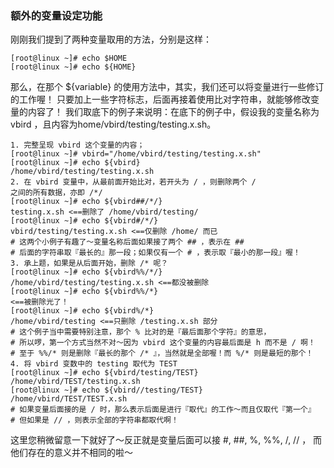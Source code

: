 ### 额外的变量设定功能

刚刚我们提到了两种变量取用的方法，分别是这样：
```
[root@linux ~]# echo $HOME
[root@linux ~]# echo ${HOME}
```
那么，在那个 ${variable} 的使用方法中，其实，我们还可以将变量进行一些修订的工作喔！ 只要加上一些字符标志，后面再接着使用比对字符串，就能够修改变量的内容了！ 我们取底下的例子来说明：在底下的例子中，假设我的变量名称为 vbird ，且内容为home/vbird/testing/testing.x.sh。

```
1. 完整呈现 vbird 这个变量的内容；
[root@linux ~]# vbird="/home/vbird/testing/testing.x.sh"
[root@linux ~]# echo ${vbird}
/home/vbird/testing/testing.x.sh
2. 在 vbird 变量中，从最前面开始比对，若开头为 / ，则删除两个 /
之间的所有数据，亦即 /*/
[root@linux ~]# echo ${vbird##/*/}
testing.x.sh <==删除了 /home/vbird/testing/
[root@linux ~]# echo ${vbird#/*/}
vbird/testing/testing.x.sh <==仅删除 /home/ 而已
# 这两个小例子有趣了～变量名称后面如果接了两个 ## ，表示在 ##
# 后面的字符串取『最长的』那一段；如果仅有一个 # ，表示取『最小的那一段』喔！
3. 承上题，如果是从后面开始，删除 /* 呢？
[root@linux ~]# echo ${vbird%%/*/}
/home/vbird/testing/testing.x.sh <==都没被删除
[root@linux ~]# echo ${vbird%%/*}
<==被删除光了！
[root@linux ~]# echo ${vbird%/*}
/home/vbird/testing <==只删除 /testing.x.sh 部分
# 这个例子当中需要特别注意，那个 % 比对的是『最后面那个字符』的意思，
# 所以啰，第一个方式当然不对～因为 vbird 这个变量的内容最后面是 h 而不是 / 啊！
# 至于 %%/* 则是删除『最长的那个 /* 』，当然就是全部喔！而 %/* 则是最短的那个！
4. 将 vbird 变数中的 testing 取代为 TEST
[root@linux ~]# echo ${vbird/testing/TEST}
/home/vbird/TEST/testing.x.sh
[root@linux ~]# echo ${vbird//testing/TEST}
/home/vbird/TEST/TEST.x.sh
# 如果变量后面接的是 / 时，那么表示后面是进行『取代』的工作～而且仅取代『第一个』
# 但如果是 // ，则表示全部的字符串都取代啊！
```

这里您稍微留意一下就好了～反正就是变量后面可以接 #, ##, %, %%, /, // ， 而他们存在的意义并不相同的啦～  

